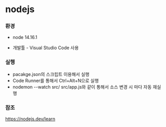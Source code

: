 # nodejs

### 환경

* node 14.16.1  

* 개발툴 - Visual Studio Code 사용

### 실행
* pacakge.json의 스크립트 이용해서 실행  
* Code Runner를 통해서 Ctrl+Alt+N으로 실행  
* nodemon --watch src/ src/app.js와 같이 통해서 소스 변경 시 마다 자동 재실행  

### 참조
https://nodejs.dev/learn  
